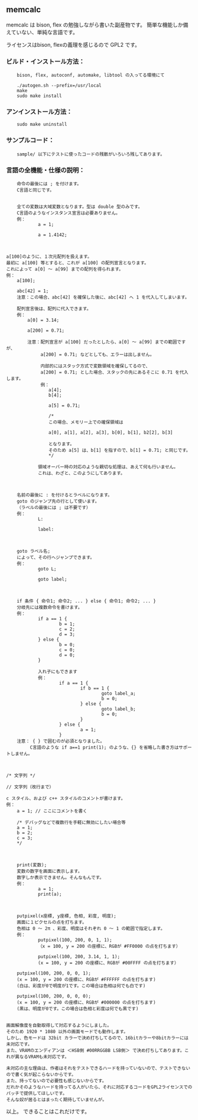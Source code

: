 ## memcalc

memcalc は bison, flex の勉強しながら書いた副産物です。
簡単な機能しか備えていない、単純な言語です。

ライセンスはbison, flexの義理を感じるので GPL2 です。



### ビルド・インストール方法：
        bison, flex, autoconf, automake, libtool の入ってる環境にて

        ./autogen.sh --prefix=/usr/local
        make
        sudo make install

### アンインストール方法：
        sudo make uninstall



### サンプルコード：
        sample/ 以下にテストに使ったコードの残骸がいろいろ残してあります。



### 言語の全機能・仕様の説明：

        命令の最後には ; を付けます。
        C言語と同じです。


        全ての変数は大域変数となります。型は double 型のみです。
        C言語のようなインスタンス宣言は必要ありません。
        例：
                a = 1;

                a = 1.4142;



	a[100]のように、１次元配列を扱えます。
	最初に a[100] 等とすると、これが a[100] の配列宣言となります。
	これによって a[0] ～ a[99] までの配列を得られます。
	例：
		a[100];

		abc[42] = 1;
		注意：この場合、abc[42] を確保した後に、abc[42] へ 1 を代入してしまいます。

		配列宣言後は、配列に代入できます。
		例：
			a[0] = 3.14;

			a[200] = 0.71;

			注意：配列宣言が a[100] だったとしたら、a[0] ～ a[99] までの範囲ですが、
			　　　a[200] = 0.71; などとしても、エラーは出しません。

			　　　内部的にはスタック方式で変数領域を確保してるので、
			　　　a[200] = 0.71; とした場合、スタックの先にあるそこに 0.71 を代入します。
			　　　例：
					a[4];
					b[4];

					a[5] = 0.71;

					/*
					この場合、メモリー上での確保領域は

					a[0], a[1], a[2], a[3], b[0], b[1], b2[2], b[3]

					となります。
					そのため a[5] は、b[1] を指すので、b[1] = 0.71; と同じです。
					*/

				領域オーバー時の対応のような親切な処理は、あえて何も行いません。
				これは、わざと、このようにしてあります。



        名前の最後に : を付けるとラベルになります。
        goto のジャンプ先の行として使います。
        （ラベルの最後には ; は不要です）
        例：
                L:

                label:



        goto ラベル名;
        によって、その行へジャンプできます。
        例：
                goto L;

                goto label;



        if 条件 { 命令1; 命令2; ... } else { 命令1; 命令2; ... }
        分岐先には複数命令を書けます。
        例：
                if a == 1 {
                        b = 1;
                        c = 2;
                        d = 3;
                } else {
                        b = 0;
                        c = 0;
                        d = 0;
                }

                入れ子にもできます
                例：
                        if a == 1 {
                                if b == 1 {
                                        goto label_a;
                                        b = 0;
                                } else {
                                        goto label_b;
                                        b = 0;
                                }
                        } else {
                                a = 1;
                        }
        注意： { } で囲むのが必須となりました。
        　　　C言語のような if a==1 print(1); のような、{} を省略した書き方はサポートしません。



	/* 文字列 */
	
	// 文字列（改行まで）
	
	c スタイル、および c++ スタイルのコメントが書けます。
	例：
		a = 1; // ここにコメントを書く

		/* デバッグなどで複数行を手軽に無効にしたい場合等
		a = 1;
		b = 2;
		c = 3;
		*/



        print(変数);
        変数の数字を画面に表示します。
        数字しか表示できません。そんなもんです。
        例：
                a = 1;
                print(a);



        putpixel(x座標, y座標, 色相, 彩度, 明度);
        画面に１ピクセルの点を打ちます。
        色相は 0 ～ 2π 、彩度、明度はそれぞれ 0 ～ 1 の範囲で指定します。
        例：
                putpixel(100, 200, 0, 1, 1);
                （x = 100, y = 200 の座標に、RGBが #FF0000 の点を打ちます）

                putpixel(100, 200, 3.14, 1, 1);
                (x = 100, y = 200 の座標に、RGBが #00FFFF の点を打ちます）

		putpixel(100, 200, 0, 0, 1);
		(x = 100, y = 200 の座標に、RGBが #FFFFFF の点を打ちます)
		(白は、彩度が0で明度が1です。この場合は色相は何でも白です)

		putpixel(100, 200, 0, 0, 0);
		(x = 100, y = 200 の座標に、RGBが #000000 の点を打ちます)
		(黒は、明度が0です。この場合は色相と彩度は何でも黒です)


	画面解像度を自動取得して対応するようにしました。
	そのため 1920 * 1080 以外の画面モードでも動作します。
	しかし、色モードは 32bit カラーで決め打ちしてるので、16bitカラーや8bitカラーには未対応です。
	また、VRAMのエンディアンは ＜HSB側 #00RRGGBB LSB側＞ で決め打ちしてあります。これが異なるVRAMも未対応です。

	未対応の主な理由は、作者はそれをテストできるハードを持っていないので、テストできないので書く気が起こらないからです。
	また、持ってないので必要性も感じないからです。
	だれかそのようなハードを持ってる人がいたら、それに対応するコードをGPL2ライセンスでのパッチで提供してほしいです。
	そんな奴が居るとはまったく期待していませんが。



以上。
できることはこれだけです。

